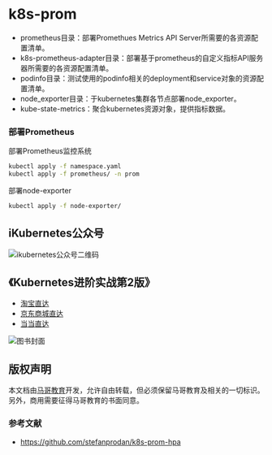 # k8s-prom

- prometheus目录：部署Promethues Metrics API Server所需要的各资源配置清单。
- k8s-prometheus-adapter目录：部署基于prometheus的自定义指标API服务器所需要的各资源配置清单。
- podinfo目录：测试使用的podinfo相关的deployment和service对象的资源配置清单。
- node_exporter目录：于kubernetes集群各节点部署node_exporter。
- kube-state-metrics：聚合kubernetes资源对象，提供指标数据。

### 部署Prometheus

部署Prometheus监控系统

```bash
kubectl apply -f namespace.yaml
kubectl apply -f prometheus/ -n prom
```

部署node-exporter

```bash
kubectl apply -f node-exporter/
```

## iKubernetes公众号

![ikubernetes公众号二维码](https://github.com/iKubernetes/Kubernetes_Advanced_Practical_2rd/raw/main/imgs/iKubernetes%E5%85%AC%E4%BC%97%E5%8F%B7%E4%BA%8C%E7%BB%B4%E7%A0%81.jpg)

## 《Kubernetes进阶实战第2版》

- [淘宝直达](https://s.taobao.com/search?q=kubernetes%E8%BF%9B%E9%98%B6%E5%AE%9E%E6%88%98%E7%AC%AC2%E7%89%88&imgfile=&commend=all&ssid=s5-e&search_type=item&sourceId=tb.index&spm=a21bo.2017.201856-taobao-item.1&ie=utf8&initiative_id=tbindexz_20170306)
- [京东商城直达](https://search.jd.com/Search?keyword=kubernetes%E8%BF%9B%E9%98%B6%E5%AE%9E%E6%88%98%E7%AC%AC2%E7%89%88&enc=utf-8&suggest=2.def.0.base&wq=kubernetes%E8%BF%9B%E9%98%B6%E5%AE%9E%E6%88%98&pvid=286ff777931e4075a762f321a0fb1139)
- [当当直达](http://search.dangdang.com/?key=kubernetes%BD%F8%BD%D7%CA%B5%D5%BD%B5%DA%B6%FE%B0%E6&act=input)

![图书封面](https://github.com/iKubernetes/Kubernetes_Advanced_Practical_2rd/raw/main/imgs/book.jpg)


## 版权声明
本文档由[马哥教育](www.magedu.com)开发，允许自由转载，但必须保留马哥教育及相关的一切标识。另外，商用需要征得马哥教育的书面同意。


### 参考文献

- https://github.com/stefanprodan/k8s-prom-hpa

